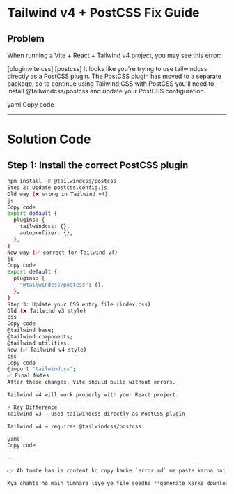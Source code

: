 # Tailwind v4 + PostCSS Fix Guide

## Problem  
When running a Vite + React + Tailwind v4 project, you may see this error:

[plugin:vite:css] [postcss] It looks like you're trying to use tailwindcss directly as a PostCSS plugin.
The PostCSS plugin has moved to a separate package, so to continue using Tailwind CSS with PostCSS
you'll need to install @tailwindcss/postcss and update your PostCSS configuration.

yaml
Copy code

---

# Solution Code  

## Step 1: Install the correct PostCSS plugin

```bash
npm install -D @tailwindcss/postcss
Step 2: Update postcss.config.js
Old way (❌ wrong in Tailwind v4)
js
Copy code
export default {
  plugins: {
    tailwindcss: {},
    autoprefixer: {},
  },
}
New way (✅ correct for Tailwind v4)
js
Copy code
export default {
  plugins: {
    "@tailwindcss/postcss": {},
  },
}
Step 3: Update your CSS entry file (index.css)
Old (❌ Tailwind v3 style)
css
Copy code
@tailwind base;
@tailwind components;
@tailwind utilities;
New (✅ Tailwind v4 style)
css
Copy code
@import "tailwindcss";
✅ Final Notes
After these changes, Vite should build without errors.

Tailwind v4 will work properly with your React project.

⚡ Key Difference
Tailwind v3 → used tailwindcss directly as PostCSS plugin

Tailwind v4 → requires @tailwindcss/postcss

yaml
Copy code

---

👉 Ab tumhe bas is content ko copy karke `error.md` me paste karna hai.  

Kya chahte ho main tumhare liye ye file seedha **generate karke download link** bhi bana du?